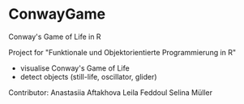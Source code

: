 # ConwayGame
Conway's Game of Life in R

Project for "Funktionale und Objektorientierte Programmierung in R"
- visualise Conway's Game of Life 
- detect objects (still-life, oscillator, glider)

Contributor:
Anastasiia Aftakhova 
Leila Feddoul
Selina Müller
